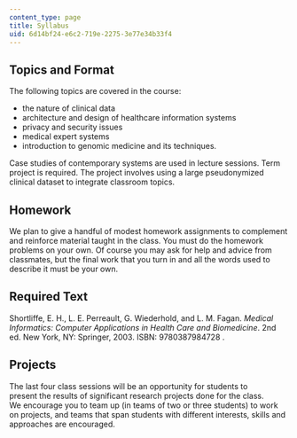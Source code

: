 ```yaml
---
content_type: page
title: Syllabus
uid: 6d14bf24-e6c2-719e-2275-3e77e34b33f4
---
```


Topics and Format
-----------------

The following topics are covered in the course:

*   the nature of clinical data
*   architecture and design of healthcare information systems
*   privacy and security issues
*   medical expert systems
*   introduction to genomic medicine and its techniques.

Case studies of contemporary systems are used in lecture sessions. Term project is required. The project involves using a large pseudonymized clinical dataset to integrate classroom topics.

Homework
--------

We plan to give a handful of modest homework assignments to complement and reinforce material taught in the class. You must do the homework problems on your own. Of course you may ask for help and advice from classmates, but the final work that you turn in and all the words used to describe it must be your own.

Required Text
-------------

Shortliffe, E. H., L. E. Perreault, G. Wiederhold, and L. M. Fagan. _Medical Informatics: Computer Applications in Health Care and Biomedicine_. 2nd ed. New York, NY: Springer, 2003. ISBN: 9780387984728 .

Projects
--------

The last four class sessions will be an opportunity for students to present the results of significant research projects done for the class. We encourage you to team up (in teams of two or three students) to work on projects, and teams that span students with different interests, skills and approaches are encouraged.